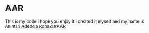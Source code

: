 # AAR
This is my code i hope you enjoy it i created it myself and my name is Akintan Adebola Ronald #AAR
